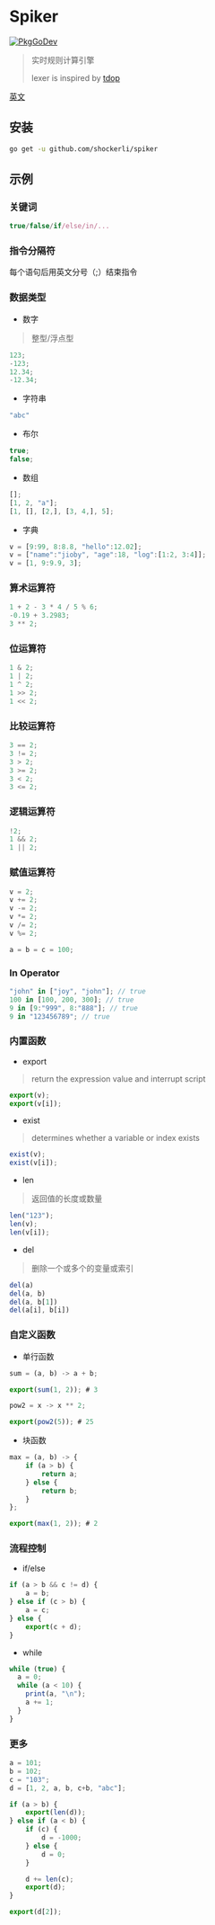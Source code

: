 # Spiker
[![PkgGoDev](https://pkg.go.dev/badge/github.com/shockerli/spiker)](https://pkg.go.dev/github.com/shockerli/spiker)
> 实时规则计算引擎
>
> lexer is inspired by [tdop](https://github.com/cristiandima/tdop)

[英文](README.md)

## 安装
```sh
go get -u github.com/shockerli/spiker
```

## 示例

### 关键词
```js
true/false/if/else/in/...
```

### 指令分隔符
每个语句后用英文分号（;）结束指令

### 数据类型
- 数字
> 整型/浮点型
```js
123;
-123;
12.34;
-12.34;
```

- 字符串
```js
"abc"
```

- 布尔
```js
true;
false;
```

- 数组
```js
[];
[1, 2, "a"];
[1, [], [2,], [3, 4,], 5];
```

- 字典
```js
v = [9:99, 8:8.8, "hello":12.02];
v = ["name":"jioby", "age":18, "log":[1:2, 3:4]];
v = [1, 9:9.9, 3];
```

### 算术运算符
```js
1 + 2 - 3 * 4 / 5 % 6;
-0.19 + 3.2983;
3 ** 2;
```

### 位运算符
```js
1 & 2;
1 | 2;
1 ^ 2;
1 >> 2;
1 << 2;
```

### 比较运算符
```js
3 == 2;
3 != 2;
3 > 2;
3 >= 2;
3 < 2;
3 <= 2;
```

### 逻辑运算符
```js
!2;
1 && 2;
1 || 2;
```

### 赋值运算符
```js
v = 2;
v += 2;
v -= 2;
v *= 2;
v /= 2;
v %= 2;

a = b = c = 100;
```

### In Operator
```js
"john" in ["joy", "john"]; // true
100 in [100, 200, 300]; // true
9 in [9:"999", 8:"888"]; // true
9 in "123456789"; // true
```

### 内置函数
- export
> return the expression value and interrupt script
```js
export(v);
export(v[i]);
```

- exist
> determines whether a variable or index exists
```js
exist(v);
exist(v[i]);
```

- len
> 返回值的长度或数量
```js
len("123");
len(v);
len(v[i]);
```

- del
> 删除一个或多个的变量或索引
```js
del(a)
del(a, b)
del(a, b[1])
del(a[i], b[i])
```

### 自定义函数
- 单行函数

```js
sum = (a, b) -> a + b;

export(sum(1, 2)); # 3
```

```js
pow2 = x -> x ** 2;

export(pow2(5)); # 25
```

- 块函数

```js
max = (a, b) -> {
    if (a > b) {
        return a;
    } else {
        return b;
    }
};

export(max(1, 2)); # 2
```

### 流程控制

- if/else

```js
if (a > b && c != d) {
    a = b;
} else if (c > b) {
    a = c;
} else {
    export(c + d);
}
```

- while

```js
while (true) {
  a = 0;
  while (a < 10) {
    print(a, "\n");
    a += 1;
  }
}
```


### 更多
```js
a = 101;
b = 102;
c = "103";
d = [1, 2, a, b, c+b, "abc"];

if (a > b) {
    export(len(d));
} else if (a < b) {
    if (c) {
        d = -1000;
    } else {
        d = 0;
    }

    d += len(c);
    export(d);
}

export(d[2]);
```
